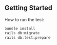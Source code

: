## Getting Started

How to run the test:

```bash
bundle install
rails db:migrate
rails db:test:prepare
```
